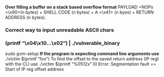 **Over filling a buffer on a stack based overflow format**
PAYLOAD =NOPs &lt;\\x90&gt;(n bytes) + SHELL CODE (n bytes) + A &lt;\\x41&gt; (n byes) + RETURN ADDRESS (n bytes).

### Correct way to input unreadable ASCII chars

### (printf “\\x04\\x10...\\x02”) | ./vulnerable_binary

sudo gvm-setup
**If the program is expecting command line arguments use**
./victim $(printf “foo”)
To find the offset to the saved return address (IP reg) with the CLI use
./victim $(printf “%0512x” 0)
Error: Segmentation fault == Start of IP reg offset address